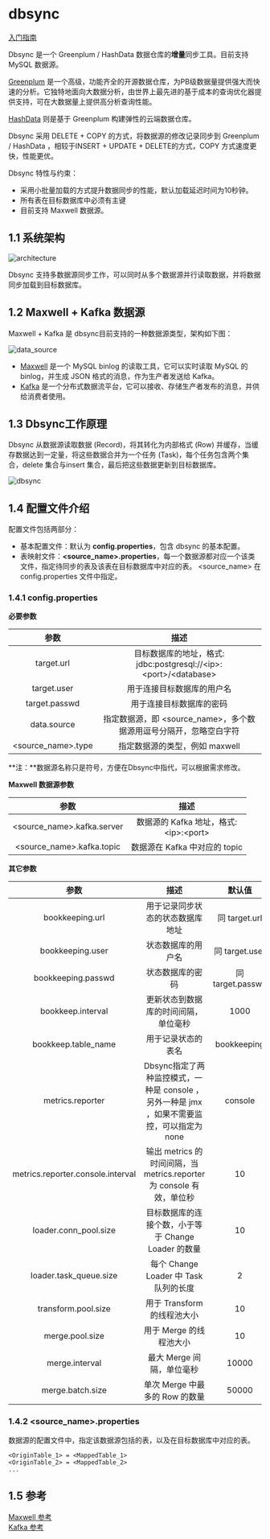 # dbsync

[入门指南](docs/dbsync_guide.md)

Dbsync 是一个 Greenplum / HashData 数据仓库的**增量**同步工具。目前支持 MySQL 数据源。  

[Greenplum](http://greenplum.org/) 是一个高级，功能齐全的开源数据仓库，为PB级数据量提供强大而快速的分析。它独特地面向大数据分析，由世界上最先进的基于成本的查询优化器提供支持，可在大数据量上提供高分析查询性能。

[HashData](http://www.hashdata.cn) 则是基于 Greenplum 构建弹性的云端数据仓库。  

Dbsync 采用 DELETE + COPY 的方式，将数据源的修改记录同步到 Greenplum / HashData ，相较于INSERT + UPDATE + DELETE的方式，COPY 方式速度更快，性能更优。

Dbsync 特性与约束：

* 采用小批量加载的方式提升数据同步的性能，默认加载延迟时间为10秒钟。
* 所有表在目标数据库中必须有主键
* 目前支持 Maxwell 数据源。

## 1.1 系统架构  

![architecture](docs/architecture.png)

Dbsync 支持多数据源同步工作，可以同时从多个数据源并行读取数据，并将数据同步加载到目标数据库。

## 1.2 Maxwell + Kafka 数据源

Maxwell + Kafka 是 dbsync目前支持的一种数据源类型，架构如下图：

![data_source](docs/data_source.png)
  
* [Maxwell](http://maxwells-daemon.io/) 是一个 MySQL binlog 的读取工具，它可以实时读取 MySQL 的 binlog，并生成 JSON 格式的消息，作为生产者发送给 Kafka。  
* [Kafka](http://kafka.apache.org/) 是一个分布式数据流平台，它可以接收、存储生产者发布的消息，并供给消费者使用。  

## 1.3 Dbsync工作原理

Dbsync 从数据源读取数据 (Record)，将其转化为内部格式 (Row) 并缓存，当缓存数据达到一定量，将这些数据合并为一个任务 (Task)，每个任务包含两个集合，delete 集合与insert 集合，最后把这些数据更新到目标数据库。

![dbsync](docs/dbsync.png)

## 1.4 配置文件介绍

配置文件包括两部分：  

* 基本配置文件：默认为 **config.properties**，包含 dbsync 的基本配置。  
* 表映射文件：**\<source_name\>.properties**，每一个数据源都对应一个该类文件，指定待同步的表及该表在目标数据库中对应的表。 \<source_name\> 在 config.properties 文件中指定。

### 1.4.1 config.properties

**必要参数**
  
|参数|描述|
|:---:|:---:|
|target.url|目标数据库的地址，格式:<br>jdbc:postgresql://\<ip\>:\<port\>/\<database\>|
|target.user|用于连接目标数据库的用户名|
|target.passwd|用于连接目标数据库的密码|
|data.source|指定数据源，即 \<source_name\>，多个数据源用逗号分隔开，忽略空白字符|
|\<source_name\>.type|指定数据源的类型，例如 maxwell|

**注：**数据源名称只是符号，方便在Dbsync中指代，可以根据需求修改。

**Maxwell 数据源参数**

|参数|描述|
|:---:|:---:|
|\<source_name\>.kafka.server|数据源的 Kafka 地址，格式:  <br>\<ip\>:\<port\>|
|\<source_name\>.kafka.topic|数据源在 Kafka 中对应的 topic|


**其它参数**

|参数|描述|默认值|
|:---:|:---:|:---:|
|bookkeeping.url|用于记录同步状态的状态数据库地址|同 target.url|
|bookkeeping.user|状态数据库的用户名|同 target.user|
|bookkeeping.passwd|状态数据库的密码|同 target.passwd|
|bookkeep.interval|更新状态到数据库的时间间隔，单位毫秒|1000|
|bookkeep.table_name|用于记录状态的表名|bookkeeping|
|metrics.reporter|Dbsync指定了两种监控模式，一种是 console ，另外一种是 jmx ，如果不需要监控，可以指定为 none|console|
|metrics.reporter.console.interval|输出 metrics 的时间间隔，当 metrics.reporter 为 console 有效，单位秒|10|
|loader.conn_pool.size|目标数据库的连接个数，小于等于 Change Loader 的数量|10|
|loader.task_queue.size|每个 Change Loader 中 Task 队列的长度|2|
|transform.pool.size|用于 Transform 的线程池大小|10|
|merge.pool.size|用于 Merge 的线程池大小|10|
|merge.interval|最大 Merge 间隔，单位毫秒|10000|
|merge.batch.size|单次 Merge 中最多的 Row 的数量|50000|

### 1.4.2 \<source_name\>.properties

数据源的配置文件中，指定该数据源包括的表，以及在目标数据库中对应的表。

```
<OriginTable_1> = <MappedTable_1>
<OriginTable_2> = <MappedTable_2>
...
```

## 1.5 参考

[Maxwell 参考](http://maxwells-daemon.io/)  
[Kafka 参考](http://kafka.apache.org/)